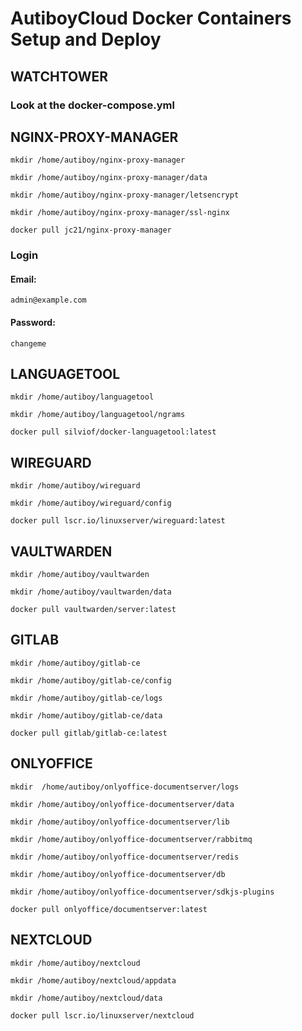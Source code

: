 # AutiboyCloud Docker Containers Setup and Deploy

## WATCHTOWER

### Look at the docker-compose.yml


## NGINX-PROXY-MANAGER

`mkdir /home/autiboy/nginx-proxy-manager`

`mkdir /home/autiboy/nginx-proxy-manager/data`

`mkdir /home/autiboy/nginx-proxy-manager/letsencrypt`

`mkdir /home/autiboy/nginx-proxy-manager/ssl-nginx`

`docker pull jc21/nginx-proxy-manager`

### Login

#### Email:
`admin@example.com`

#### Password:
`changeme`


## LANGUAGETOOL

`mkdir /home/autiboy/languagetool`

`mkdir /home/autiboy/languagetool/ngrams`

`docker pull silviof/docker-languagetool:latest`


## WIREGUARD

`mkdir /home/autiboy/wireguard`

`mkdir /home/autiboy/wireguard/config`

`docker pull lscr.io/linuxserver/wireguard:latest`


## VAULTWARDEN

`mkdir /home/autiboy/vaultwarden`

`mkdir /home/autiboy/vaultwarden/data`

`docker pull vaultwarden/server:latest`


## GITLAB

`mkdir /home/autiboy/gitlab-ce`

`mkdir /home/autiboy/gitlab-ce/config`

`mkdir /home/autiboy/gitlab-ce/logs`

`mkdir /home/autiboy/gitlab-ce/data`

`docker pull gitlab/gitlab-ce:latest`


## ONLYOFFICE

`mkdir  /home/autiboy/onlyoffice-documentserver/logs`

`mkdir /home/autiboy/onlyoffice-documentserver/data`

`mkdir /home/autiboy/onlyoffice-documentserver/lib`

`mkdir /home/autiboy/onlyoffice-documentserver/rabbitmq`

`mkdir /home/autiboy/onlyoffice-documentserver/redis`

`mkdir /home/autiboy/onlyoffice-documentserver/db`

`mkdir /home/autiboy/onlyoffice-documentserver/sdkjs-plugins`

`docker pull onlyoffice/documentserver:latest`


## NEXTCLOUD

`mkdir /home/autiboy/nextcloud`

`mkdir /home/autiboy/nextcloud/appdata`

`mkdir /home/autiboy/nextcloud/data`

`docker pull lscr.io/linuxserver/nextcloud`
